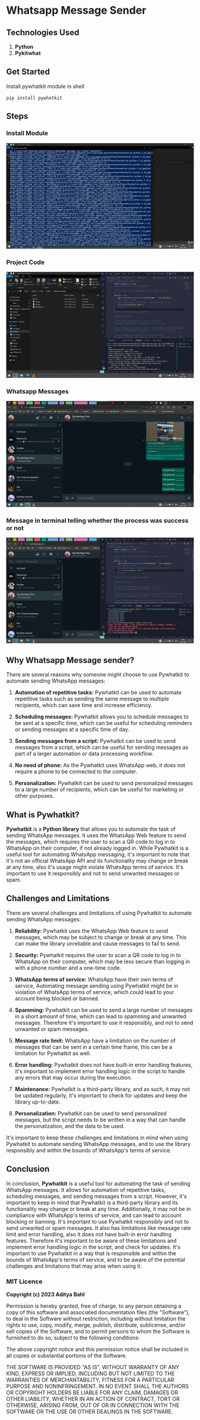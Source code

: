 # Whatsapp Message Sender

## Technologies Used

1. **Python**
2. **Pykitwhat**

## Get Started

Install pywhatkit module in shell

```
pip install pywhatkit
```

## Steps

### Install Module

![image 1](https://github.com/AdityaBahl/Whatsapp-Message-Sender/blob/main/images/1.png)

### Project Code

![image 2](https://github.com/AdityaBahl/Whatsapp-Message-Sender/blob/main/images/2.png)

### Whatsapp Messages

![image 3](https://github.com/AdityaBahl/Whatsapp-Message-Sender/blob/main/images/3.png)

### Message in terminal telling whether the process was success or not

![image 4](https://github.com/AdityaBahl/Whatsapp-Message-Sender/blob/main/images/4.png)

## Why Whatsapp Message sender?

There are several reasons why someone might choose to use Pywhatkit to automate sending WhatsApp messages:

1. **Automation of repetitive tasks:** Pywhatkit can be used to automate repetitive tasks such as sending the same message to multiple recipients, which can save time and increase efficiency.

2. **Scheduling messages:** Pywhatkit allows you to schedule messages to be sent at a specific time, which can be useful for scheduling reminders or sending messages at a specific time of day.

3. **Sending messages from a script:** Pywhatkit can be used to send messages from a script, which can be useful for sending messages as part of a larger automation or data processing workflow.

4. **No need of phone:** As the Pywhatkit uses WhatsApp web, it does not require a phone to be connected to the computer.

5. **Personalization:** Pywhatkit can be used to send personalized messages to a large number of recipients, which can be useful for marketing or other purposes.

## What is Pywhatkit?

**Pywhatkit** is a **Python library** that allows you to automate the task of sending WhatsApp messages. It uses the WhatsApp Web feature to send the messages, which requires the user to scan a QR code to log in to WhatsApp on their computer, if not already logged in.
While Pywhatkit is a useful tool for automating WhatsApp messaging, it's important to note that it's not an official WhatsApp API and its functionality may change or break at any time, also it's usage might violate WhatsApp terms of service. It's important to use it responsibly and not to send unwanted messages or spam.

## Challenges and Limitations

There are several challenges and limitations of using Pywhatkit to automate sending WhatsApp messages:

1. **Reliability:** Pywhatkit uses the WhatsApp Web feature to send messages, which may be subject to change or break at any time. This can make the library unreliable and cause messages to fail to send.

2. **Security:** Pywhatkit requires the user to scan a QR code to log in to WhatsApp on their computer, which may be less secure than logging in with a phone number and a one-time code.

3. **WhatsApp terms of service:** WhatsApp have their own terms of service, Automating message sending using Pywhatkit might be in violation of WhatsApp terms of service, which could lead to your account being blocked or banned.

4. **Spamming:** Pywhatkit can be used to send a large number of messages in a short amount of time, which can lead to spamming and unwanted messages. Therefore it's important to use it responsibly, and not to send unwanted or spam messages.

5. **Message rate limit:** WhatsApp have a limitation on the number of messages that can be sent in a certain time frame, this can be a limitation for Pywhatkit as well.

6. **Error handling:** Pywhatkit does not have built-in error handling features, it's important to implement error handling logic in the script to handle any errors that may occur during the execution.

7. **Maintenance:** Pywhatkit is a third-party library, and as such, it may not be updated regularly, it's important to check for updates and keep the library up-to-date.

8. **Personalization:** Pywhatkit can be used to send personalized messages, but the script needs to be written in a way that can handle the personalization, and the data to be used.

It's important to keep these challenges and limitations in mind when using Pywhatkit to automate sending WhatsApp messages, and to use the library responsibly and within the bounds of WhatsApp's terms of service.

## Conclusion

In conclusion, **Pywhatkit** is a useful tool for automating the task of sending WhatsApp messages. It allows for automation of repetitive tasks, scheduling messages, and sending messages from a script. However, it's important to keep in mind that Pywhatkit is a third-party library and its functionality may change or break at any time. Additionally, it may not be in compliance with WhatsApp's terms of service, and can lead to account blocking or banning. It's important to use Pywhatkit responsibly and not to send unwanted or spam messages.
It also has limitations like message rate limit and error handling, also it does not have built-in error handling features. Therefore it's important to be aware of these limitations and implement error handling logic in the script, and check for updates.
It's important to use Pywhatkit in a way that is responsible and within the bounds of WhatsApp's terms of service, and to be aware of the potential challenges and limitations that may arise when using it.

### MIT Licence

**Copyright (c) 2023 Aditya Bahl**

Permission is hereby granted, free of charge, to any person obtaining a copy of this software and associated documentation files (the "Software"), to deal in the Software without restriction, including without limitation the rights to use, copy, modify, merge, publish, distribute, sublicense, and/or sell copies of the Software, and to permit persons to whom the Software is furnished to do so, subject to the following conditions:

The above copyright notice and this permission notice shall be included in all copies or substantial portions of the Software.

THE SOFTWARE IS PROVIDED "AS IS", WITHOUT WARRANTY OF ANY KIND, EXPRESS OR IMPLIED, INCLUDING BUT NOT LIMITED TO THE WARRANTIES OF MERCHANTABILITY, FITNESS FOR A PARTICULAR PURPOSE AND NONINFRINGEMENT. IN NO EVENT SHALL THE AUTHORS OR COPYRIGHT HOLDERS BE LIABLE FOR ANY CLAIM, DAMAGES OR OTHER LIABILITY, WHETHER IN AN ACTION OF CONTRACT, TORT OR OTHERWISE, ARISING FROM, OUT OF OR IN CONNECTION WITH THE SOFTWARE OR THE USE OR OTHER DEALINGS IN THE SOFTWARE.
